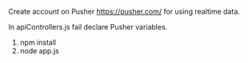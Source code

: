 Create account on Pusher https://pusher.com/ for using realtime data.

In apiControllers.js fail declare Pusher variables.
1. npm install
2. node app.js


